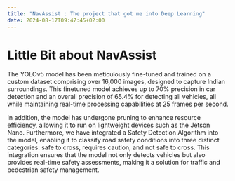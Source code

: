 ```yaml
---
title: "NavAssist : The project that got me into Deep Learning"
date: 2024-08-17T09:47:45+02:00
---
```

# Little Bit about NavAssist
The YOLOv5 model has been meticulously fine-tuned and trained on a custom dataset comprising over 16,000 images, designed to capture Indian surroundings. This finetuned model achieves up to 70% precision in car detection and an overall precision of 65.4% for detecting all vehicles, all while maintaining real-time processing capabilities at 25 frames per second. 

In addition, the model has undergone pruning to enhance resource efficiency, allowing it to run on lightweight devices such as the Jetson Nano. Furthermore, we have integrated a Safety Detection Algorithm into the model, enabling it to classify road safety conditions into three distinct categories: safe to cross, requires caution, and not safe to cross. This integration ensures that the model not only detects vehicles but also provides real-time safety assessments, making it a solution for traffic and pedestrian safety management.